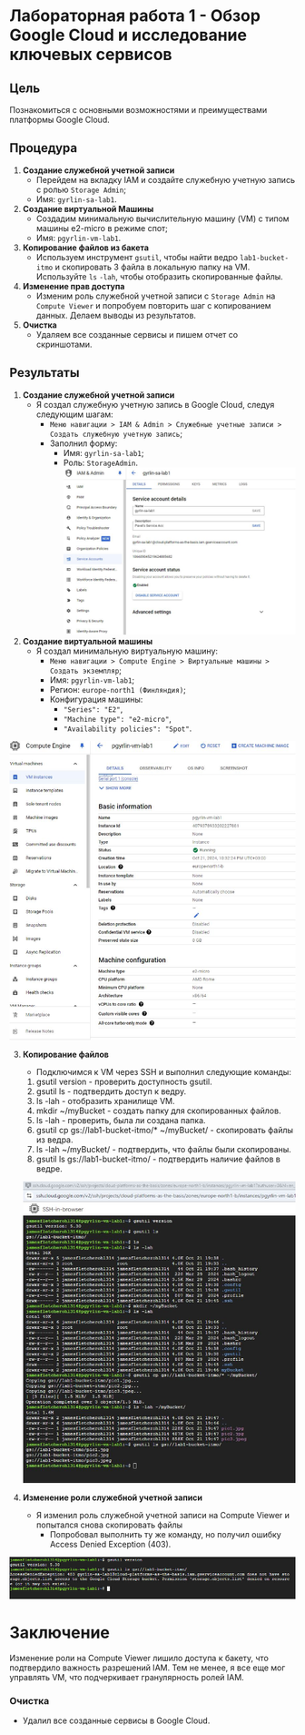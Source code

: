 # Лабораторная работа 1 - Обзор Google Cloud и исследование ключевых сервисов
## Цель
Познакомиться с основными возможностями и преимуществами платформы Google Cloud.
## Процедура
1. **Создание служебной учетной записи**
    * Перейдем на вкладку IAM и создайте служебную учетную запись с ролью `Storage Admin`;
    * Имя: `gyrlin-sa-lab1`.
2. **Создание виртуальной Машины**
    * Создадим минимальную вычислительную машину (VM) с типом машины e2-micro в режиме спот;
    * Имя: `pgyrlin-vm-lab1`.
3. **Копирование файлов из бакета**
    * Используем инструмент `gsutil`, чтобы найти ведро `lab1-bucket-itmo` и скопировать 3 файла в локальную папку на VM. Используйте `ls` `-lah`, чтобы отобразить скопированные файлы.
4. **Изменение прав доступа**
    * Изменим роль служебной учетной записи с `Storage Admin` на `Compute Viewer` и попробуем повторить шаг с копированием данных. Делаем выводы из результатов.
5. **Очистка**
    * Удаляем все созданные сервисы и пишем отчет со скриншотами.
## Результаты
1. **Создание служебной учетной записи**
    * Я создал служебную учетную запись в Google Cloud, следуя следующим шагам:
        * `Меню навигации > IAM & Admin > Служебные учетные записи > Создать служебную учетную запись`;
        * Заполнил форму:
            * Имя: `gyrlin-sa-lab1`;
            * Роль: `StorageAdmin`.
![alt text](<Виртуальная машина1.JPG>)
2. **Создание виртуальной машины**
    * Я создал минимальную виртуальную машину:
        * `Меню навигации > Compute Engine > Виртуальные машины > Создать экземпляр`;
        * Имя: `pgyrlin-vm-lab1`;
        * Регион: `europe-north1 (Финляндия)`;
        * Конфигурация машины: 
           * `"Series": "E2"`,
            * `"Machine type": "e2-micro"`,
            *  `"Availability policies": "Spot"`.

![alt text](<Виртуальная машина2.JPG>)

3. **Копирование файлов**
    * Подключимся к VM через SSH и выполнил следующие команды:
    1.	gsutil version - проверить доступность gsutil.
    2.	gsutil ls - подтвердить доступ к ведру.
    3.	ls -lah - отобразить хранилище VM.
    4.	mkdir ~/myBucket - создать папку для скопированных файлов.
    5.	ls -lah - проверить, была ли создана папка.
    6.	gsutil cp gs://lab1-bucket-itmo/* ~/myBucket/ - скопировать файлы из ведра.
    7.	ls -lah ~/myBucket/ - подтвердить, что файлы были скопированы.
    8.	gsutil ls gs://lab1-bucket-itmo/ - подтвердить наличие файлов в ведре.

    ![alt text](<Виртуальная машина 3.JPG>)
4. **Изменение роли служебной учетной записи**
    * Я изменил роль служебной учетной записи на Compute Viewer и попытался снова скопировать файлы
        * Попробовал выполнить ту же команду, но получил ошибку Access Denied Exception (403).
    
![alt text](<Виртуальная машина 4.jpg>)

# **Заключение** 
Изменение роли на Compute Viewer лишило доступа к бакету, что подтвердило важность разрешений IAM. Тем не менее, я все еще мог управлять VM, что подчеркивает гранулярность ролей IAM.
### **Очистка**
* Удалил все созданные сервисы в Google Cloud.


